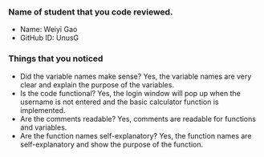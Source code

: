 ### Name of student that you code reviewed.
- Name: Weiyi Gao
- GitHub ID: UnusG


### Things that you noticed
- Did the variable names make sense? 
    Yes, the variable names are very clear and explain the purpose of the variables.
- Is the code functional?
    Yes, the login window will pop up when the username is not entered and the basic calculator function is implemented.
- Are the comments readable?
    Yes, comments are readable for functions and variables.
- Are the function names self-explanatory?
    Yes, the function names are self-explanatory and show the purpose of the function.

